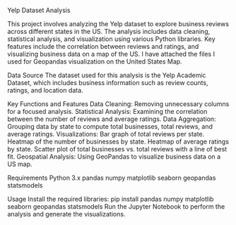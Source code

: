 Yelp Dataset Analysis

This project involves analyzing the Yelp dataset to explore business reviews across different states in the US. The analysis includes data cleaning, statistical analysis, and visualization using various Python libraries. Key features include the correlation between reviews and ratings, and visualizing business data on a map of the US. I have attached the files I used for Geopandas visualization on the United States Map.

Data Source
The dataset used for this analysis is the Yelp Academic Dataset, which includes business information such as review counts, ratings, and location data.

Key Functions and Features
Data Cleaning: Removing unnecessary columns for a focused analysis.
Statistical Analysis: Examining the correlation between the number of reviews and average ratings.
Data Aggregation: Grouping data by state to compute total businesses, total reviews, and average ratings.
Visualizations:
Bar graph of total reviews per state.
Heatmap of the number of businesses by state.
Heatmap of average ratings by state.
Scatter plot of total businesses vs. total reviews with a line of best fit.
Geospatial Analysis: Using GeoPandas to visualize business data on a US map.

Requirements
Python 3.x
pandas
numpy
matplotlib
seaborn
geopandas
statsmodels

Usage
Install the required libraries:
pip install pandas numpy matplotlib seaborn geopandas statsmodels
Run the Jupyter Notebook to perform the analysis and generate the visualizations.
